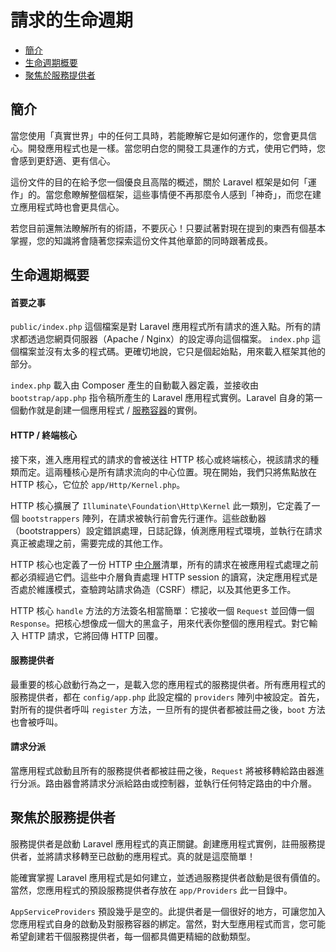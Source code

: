# 請求的生命週期

- [簡介](#introduction)
- [生命週期概要](#lifecycle-overview)
- [聚焦於服務提供者](#focus-on-service-providers)

<a name="introduction"></a>
## 簡介

當您使用「真實世界」中的任何工具時，若能瞭解它是如何運作的，您會更具信心。開發應用程式也是一樣。當您明白您的開發工具運作的方式，使用它們時，您會感到更舒適、更有信心。

這份文件的目的在給予您一個優良且高階的概述，關於 Laravel 框架是如何「運作」的。當您愈瞭解整個框架，這些事情便不再那麼令人感到「神奇」，而您在建立應用程式時也會更具信心。

若您目前還無法瞭解所有的術語，不要灰心！只要試著對現在提到的東西有個基本掌握，您的知識將會隨著您探索這份文件其他章節的同時跟著成長。

<a name="lifecycle-overview"></a>
## 生命週期概要

#### 首要之事

`public/index.php` 這個檔案是對 Laravel 應用程式所有請求的進入點。所有的請求都透過您網頁伺服器（Apache / Nginx）的設定導向這個檔案。 `index.php` 這個檔案並沒有太多的程式碼。更確切地說，它只是個起始點，用來載入框架其他的部分。

`index.php` 載入由 Composer 產生的自動載入器定義，並接收由 `bootstrap/app.php` 指令稿所產生的 Laravel 應用程式實例。Laravel 自身的第一個動作就是創建一個應用程式 / [服務容器](/docs/{{version}}/container)的實例。

#### HTTP / 終端核心

接下來，進入應用程式的請求的會被送往 HTTP 核心或終端核心，視該請求的種類而定。這兩種核心是所有請求流向的中心位置。現在開始，我們只將焦點放在 HTTP 核心，它位於 `app/Http/Kernel.php`。

HTTP 核心擴展了 `Illuminate\Foundation\Http\Kernel` 此一類別，它定義了一個 `bootstrappers` 陣列，在請求被執行前會先行運作。這些啟動器（bootstrappers）設定錯誤處理，日誌記錄，偵測應用程式環境，並執行在請求真正被處理之前，需要完成的其他工作。

HTTP 核心也定義了一份 HTTP [中介層](/docs/{{version}}/middleware)清單，所有的請求在被應用程式處理之前都必須經過它們。這些中介層負責處理 HTTP session 的讀寫，決定應用程式是否處於維護模式，查驗跨站請求偽造（CSRF）標記，以及其他更多工作。

HTTP 核心 `handle` 方法的方法簽名相當簡單：它接收一個 `Request` 並回傳一個 `Response`。把核心想像成一個大的黑盒子，用來代表你整個的應用程式。對它輸入 HTTP 請求，它將回傳 HTTP 回覆。

#### 服務提供者

最重要的核心啟動行為之一，是載入您的應用程式的服務提供者。所有應用程式的服務提供者，都在 `config/app.php` 此設定檔的 `providers` 陣列中被設定。首先，對所有的提供者呼叫 `register` 方法，一旦所有的提供者都被註冊之後，`boot` 方法也會被呼叫。

#### 請求分派

當應用程式啟動且所有的服務提供者都被註冊之後，`Request` 將被移轉給路由器進行分派。路由器會將請求分派給路由或控制器，並執行任何特定路由的中介層。

<a name="focus-on-service-providers"></a>
## 聚焦於服務提供者

服務提供者是啟動 Laravel 應用程式的真正關鍵。創建應用程式實例，註冊服務提供者，並將請求移轉至已啟動的應用程式。真的就是這麼簡單！

能確實掌握 Laravel 應用程式是如何建立，並透過服務提供者啟動是很有價值的。當然，您應用程式的預設服務提供者存放在 `app/Providers` 此一目錄中。

`AppServiceProviders` 預設幾乎是空的。此提供者是一個很好的地方，可讓您加入您應用程式自身的啟動及對服務容器的綁定。當然，對大型應用程式而言，您可能希望創建若干個服務提供者，每一個都具備更精細的啟動類型。
